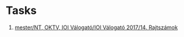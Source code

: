 # Tasks
1. [mester/NT, OKTV, IOI Válogató/IOI Válogató 2017/14. Rajtszámok](https://github.com/asztrikx/mester-linux/blob/master/NT%2C%20OKTV%2C%20IOI%20V%C3%A1logat%C3%B3/IOI%20V%C3%A1logat%C3%B3%202017/14.%20Rajtsz%C3%A1mok%20%20%20%20__-100/feladat.pdf)
